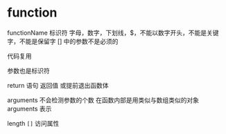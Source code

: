 # function

functionName 标识符
字母，数字，下划线，$，不能以数字开头，不能是关键字，不能是保留字
[] 中的参数不是必须的

代码复用

参数也是标识符

return 语句
返回值
或提前退出函数体

arguments
不会检测参数的个数
在函数内部是用类似与数组类似的对象 arguments 表示

length
`[]` 访问属性
